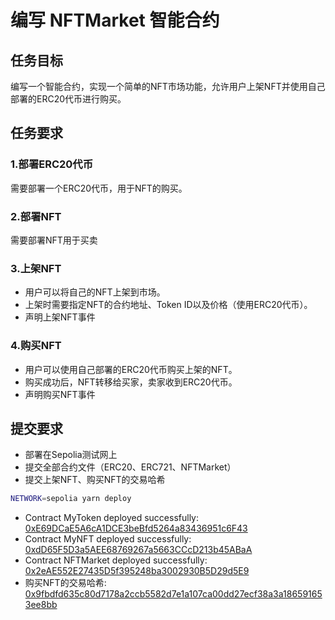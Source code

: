 # 编写 NFTMarket 智能合约

## 任务目标
编写一个智能合约，实现一个简单的NFT市场功能，允许用户上架NFT并使用自己部署的ERC20代币进行购买。

## 任务要求
### 1.部署ERC20代币
需要部署一个ERC20代币，用于NFT的购买。

### 2.部署NFT
需要部署NFT用于买卖

### 3.上架NFT
- 用户可以将自己的NFT上架到市场。
- 上架时需要指定NFT的合约地址、Token ID以及价格（使用ERC20代币）。
- 声明上架NFT事件

### 4.购买NFT
- 用户可以使用自己部署的ERC20代币购买上架的NFT。
- 购买成功后，NFT转移给买家，卖家收到ERC20代币。
- 声明购买NFT事件

## 提交要求
- 部署在Sepolia测试网上
- 提交全部合约文件（ERC20、ERC721、NFTMarket）
- 提交上架NFT、购买NFT的交易哈希

```bash
NETWORK=sepolia yarn deploy
```


- Contract MyToken deployed successfully: [0xE69DCaE5A6cA1DCE3beBfd5264a83436951c6F43](https://sepolia.etherscan.io/address/0xE69DCaE5A6cA1DCE3beBfd5264a83436951c6F43)
- Contract MyNFT deployed successfully: [0xdD65F5D3a5AEE68769267a5663CCcD213b45ABaA](https://sepolia.etherscan.io/address/0xdD65F5D3a5AEE68769267a5663CCcD213b45ABaA)
- Contract NFTMarket deployed successfully: [0x2eAE552E27435D5f395248ba3002930B5D29d5E9](https://sepolia.etherscan.io/address/0x2eAE552E27435D5f395248ba3002930B5D29d5E9)
- 购买NFT的交易哈希: [0x9fbdfd635c80d7178a2ccb5582d7e1a107ca00dd27ecf38a3a186591653ee8bb](https://sepolia.etherscan.io/tx/0x9fbdfd635c80d7178a2ccb5582d7e1a107ca00dd27ecf38a3a186591653ee8bb)


